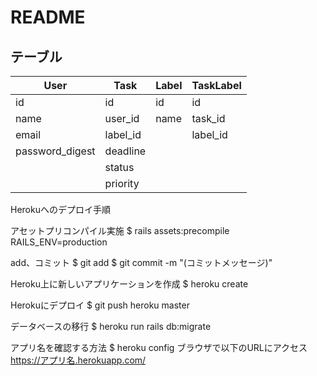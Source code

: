 # README

## テーブル
|User|Task|Label|TaskLabel|
|---|---|---|---|
|id|id|id|id|
|name|user_id|name|task_id|
|email|label_id||label_id|
|password_digest|deadline|||
||status|||
||priority|||

Herokuへのデプロイ手順

アセットプリコンパイル実施
$ rails assets:precompile RAILS_ENV=production

add、コミット
$ git add 
$ git commit -m "(コミットメッセージ)"

Heroku上に新しいアプリケーションを作成
$ heroku create

Herokuにデプロイ
$ git push heroku master

データベースの移行
$ heroku run rails db:migrate

アプリ名を確認する方法
$ heroku config
ブラウザで以下のURLにアクセス
https://アプリ名.herokuapp.com/
